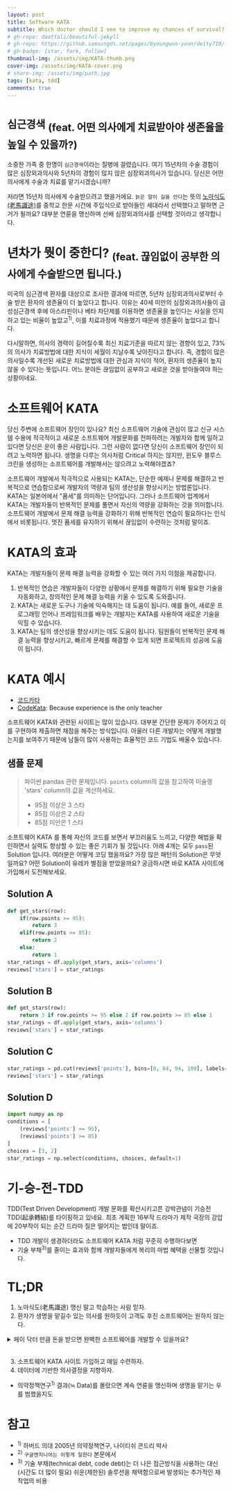 ```yaml
---
layout: post
title: Software KATA
subtitle: Which doctor should I see to improve my chances of survival?
# gh-repo: daattali/beautiful-jekyll
# gh-repo: https://github.samsungds.net/pages/byoungwoo-yoon/deity719/
# gh-badge: [star, fork, follow]
thumbnail-img: /assets/img/KATA-thumb.png
cover-img: /assets/img/KATA-cover.png
# share-img: /assets/img/path.jpg
tags: [kata, tdd]
comments: true
---
```


# `심근경색` <sub>(feat. 어떤 의사에게 치료받아야 생존율을 높일 수 있을까?)</sub>
소중한 가족 중 한명이 `심근경색`이라는 질병에 걸렸습니다. 여기 15년차의 수술 경험이 많은 심장외과의사와 5년차의 경험이 많지 않은 심장외과의사가 있습니다. 당신은 어떤 의사에게 수술과 치료를 맡기시겠습니까? 

저라면 15년차 의사에게 수술받으려고 했을거에요. `늙은 말이 길을 안다`는 뜻의 [노마식도(老馬識途)](https://namu.wiki/w/%EB%85%B8%EB%A7%88%EC%8B%9D%EB%8F%84)를 중학교 한문 시간에 주입식으로 받아들인 세대라서 선택했다고 말하면 근거가 될까요? 대부분 연륜을 맹신하며 선배 심장외과의사를 선택할 것이라고 생각합니다.

# 년차가 뭣이 중한디? <sub>(feat. 끊임없이 공부한 의사에게 수술받으면 됩니다.)</sub>
미국의 심근경색 환자를 대상으로 조사한 결과에 따르면, 5년차 심장외과의사로부터 수술 받은 환자의 생존율이 더 높았다고 합니다. 이유는 40세 미만의 심장외과의사들이 급성심근경색 후에 아스리핀이나 베타 차단제를 이용하면 생존율을 높인다는 사실을 인지하고 있는 비율이 높았고<sup>1)</sup>, 이를 치료과정에 적용했기 때문에 생존율이 높았다고 합니다.

다시말하면, 의사의 경력이 길어질수록 최신 치료기준을 따르지 않는 경향이 있고, 73%의 의사가 치료방법에 대한 지식이 세월이 지날수록 낮아진다고 합니다. 즉, 경험이 많은 의사일수록 개선된 새로운 치료방법에 대한 관심과 지식이 적어, 환자의 생존율이 높지 않을 수 있다는 뜻입니다. 어느 분야든 끊임없이 공부하고 새로운 것을 받아들여야 하는 상황이네요.

# 소프트웨어 KATA
당신 주변에 소프트웨어 장인이 있나요? 최신 소프트웨어 기술에 관심이 많고 신규 시스템 수용에 적극적이고  새로운 소프트웨어 개발문화를 전파하려는 개발자와 함께 일하고 있다면 당신은 운이 좋은 사람입니다. 그런 사람이 없다면 당신이 소프트웨어 장인이 되려고 노력하면 됩니다. 생명을 다루는 의사처럼 Critical 하지는 않지만, 윈도우 블루스크린을 생성하는 소프트웨어를 개발해서는 않으려고 노력해야겠죠?

소프트웨어 개발에서 적극적으로 사용되는 KATA는, 단순한 예제나 문제를 해결하고 반복적으로 연습함으로써 개발자의 역량과 팀의 생산성을 향상시키는 방법론입니다. KATA는 일본어에서 "품세"를 의미하는 단어입니다. 그러나 소프트웨어 업계에서 KATA는 개발자들이 반복적인 문제를 풀면서 자신의 역량을 강화하는 것을 의미합니다. 소프트웨어 개발에서 문제 해결 능력을 강화하기 위해 반복적인 연습이 필요하다는 인식에서 비롯됩니다. 멋진 품세를 유지하기 위해서 끊임없이 수련하는 것처럼 말이죠.

# KATA의 효과
KATA는 개발자들이 문제 해결 능력을 강화할 수 있는 여러 가지 이점을 제공합니다. 
1. 반복적인 연습은 개발자들이 다양한 상황에서 문제를 해결하기 위해 필요한 기술을 자동화하고, 창의적인 문제 해결 능력을 키울 수 있도록 도와줍니다. 
2. KATA는 새로운 도구나 기술에 익숙해지는 데 도움이 됩니다. 예를 들어, 새로운 프로그래밍 언어나 프레임워크를 배우는 개발자는 KATA를 사용하여 새로운 기술을 익힐 수 있습니다. 
3. KATA는 팀의 생산성을 향상시키는 데도 도움이 됩니다. 팀원들이 반복적인 문제 해결 능력을 향상시키고, 빠르게 문제를 해결할 수 있게 되면 프로젝트의 성공에 도움이 됩니다.

# KATA 예시
* [코드카타](http://www.codekatas.org/)
* [CodeKata](http://codekata.com/): Because experience is the only teacher

소프트웨어 KATA와 관련된 사이트는 많이 있습니다. 대부분 간단한 문제가 주어지고 이를 구현하여 제출하면 채점을 해주는 방식입니다. 아울러 다른 개발자는 어떻게 개발했는지를 보여주기 때문에 남들이 많이 사용하는 효율적인 코드 기법도 배울수 있습니다.

## 샘플 문제
> 파이썬 pandas 관련 문제입니다. `points` column의 값을 참고하여 미슐랭 'stars' column의 값을 계산하세요.
> * 95점 이상은 3 스타
> * 85점 이상은 2 스타
> * 85점 미만은 1 스타

소프트웨어 KATA 를 통해 자신의 코드를 보면서 부끄러움도 느끼고, 다양한 해법을 확인하면서 실력도 향상할 수 있는 좋은 기회가 될 것입니다. 아래 4개는 모두 `pass`된 Solution 입니다. 여러분은 어떻게 코딩 했을까요? 가장 많은 패턴의 Solution은 무엇일까요? 어떤 Solution이 유레카 별점을 받았을까요? 궁금하시면 바로 KATA 사이트에 가입해서 도전해보세요.

## Solution A
``` python
def get_stars(row):
    if(row.points >= 95):
        return 3
    elif(row.points >= 85):
        return 2
    else:
        return 1
star_ratings = df.apply(get_stars, axis='columns')
reviews['stars'] = star_ratings
```
## Solution B
``` python
def get_stars(row):
    return 3 if row.points >= 95 else 2 if row.points >= 85 else 1
star_ratings = df.apply(get_stars, axis='columns')
reviews['stars'] = star_ratings
```
## Solution C
``` python
star_ratings = pd.cut(reviews['points'], bins=[0, 84, 94, 100], labels=[1, 2, 3])
reviews['stars'] = star_ratings
```
## Solution D
``` python
import numpy as np
conditions = [
    (reviews['points'] >= 95),
    (reviews['points'] >= 85)
]
choices = [3, 2]
star_ratings = np.select(conditions, choices, default=1)
```

# 기-승-전-TDD
TDD(Test Driven Development) 개발 문화를 확산시키고픈 강박관념이 기승전TDD(起承轉結)를 타이핑하고 있네요. 최초 계획한 16부작 드라마가 제작 국장의 강압에 20부작이 되는 순간 드라마 질은 떨어지는 법인데 말이죠.

* TDD 개발이 생경하더라도 소프트웨어 KATA 처럼 꾸준히 수행하다보면
* 기술 부채<sup>3)</sup>를 줄이는 효과와 함께 개발자들에게 복리의 마법 혜택을 선물할 것입니다.

# TL;DR
1. 노마식도(老馬識途) 맹신 말고 학습하는 사람 믿자.
2. 환자가 생명을 맡길수 있는 의사를 원하듯이 고객도 후진 소프트웨어는 원하지 않는다. 

<details>
<summary>페이 닥터 만큼 돈을 받으면 완벽한 소프트웨어를 개발할 수 있을까요?</summary>

<div markdown="1">

* 버그없는 Software는 없습니다.
* 완벽한 Software 없습니다.<sup>2)</sup>
* 끊임없이 도전하고 도전에서 배운 것을 가지고 개선하는 것이 가장 좋은 Software 입니다.

![Why](../assets/img/KATA_why_not_work_why_work.png)
</div>

</details>
<br>

3. 소프트웨어 KATA 사이트 가입하고 매일 수련하자.
4. 데이터에 기반한 의사결정을 지향하자. 

* 의약정책연구<sup>1)</sup> 결과(≒ Data)를 몰랐으면 계속 연륜을 맹신하며 생명을 맡기는 우를 범했을지도

# 참고
* <sup>1)</sup> 하버드 의대 2005년 의약정책연구, 나이티쉬 콘드리 박사
* <sup>2)</sup> `구글엔지니어는 이렇게 일한다` 본문에서
* <sup>3)</sup> 기술 부채(technical debt, code debt)는 더 나은 접근방식을 사용하는 대신(시간도 더 많이 필요) 쉬운(제한된) 솔루션을 채택함으로써 발생되는 추가적인 재작업의 비용